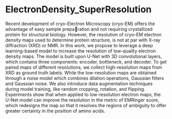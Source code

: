 # ElectronDensity_SuperResolution
Recent development of cryo-Electron Microscopy (cryo-EM) offers the advantage of easy sample preparation and not requiring crystallized protein for structural biology. However, the resolution of cryo-EM electron density maps used to determine protein structure, is not at par with X-ray diffraction (XRD) or NMR. In this work, we propose to leverage a deep learning-based model to increase the resolution of low-quality electron density maps. The model is built upon U-Net with 3D convolutional layers, which contains three components: encoder, bottleneck, and decoder. To get paired maps of different resolutions, we collect high-resolution maps from XRD as ground truth labels. While the low-resolution maps are obtained through a noise model which combines dilation operations, Gaussian filters and Gaussian noise. We also introduce data augmentation techniques during model training, like random cropping, rotation, and flipping. Experiments show that when applied to low-resolution electron maps, the U-Net model can improve the resolution in the metric of EMRinger score, which redesigns the map so that it resolves the regions of ambiguity to offer greater certainty in the position of amino acids.
